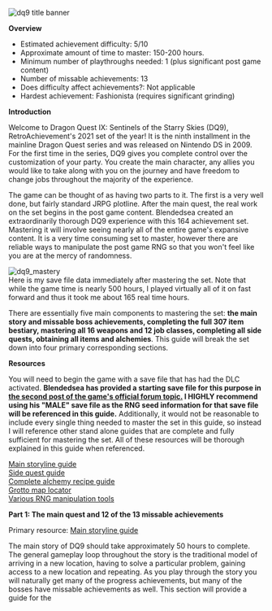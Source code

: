 ![dq9 title banner](https://user-images.githubusercontent.com/106546659/171050949-633ebf44-aa99-4fe3-a125-1faa70e41dfc.jpg)


**Overview**

- Estimated achievement difficulty: 5/10 
- Approximate amount of time to master: 150-200 hours. 
- Minimum number of playthroughs needed: 1 (plus significant post game content)
- Number of missable achievements: 13
- Does difficulty affect achievements?: Not applicable
- Hardest achievement: Fashionista (requires significant grinding)


**Introduction**

Welcome to Dragon Quest IX: Sentinels of the Starry Skies (DQ9), RetroAchievement's 2021 set of the year! It is the ninth installment in the mainline Dragon Quest series and was released on Nintendo DS in 2009. For the first time in the series, DQ9 gives you complete control over the customization of your party.  You create the main character, any allies you would like to take along with you on the journey and have freedom to change jobs throughout the majority of the experience.

The game can be thought of as having two parts to it. The first is a very well done, but fairly standard JRPG plotline. After the main quest, the real work on the set begins in the post game content. Blendedsea created an extraordinarily thorough DQ9 experience with this 164 achievement set. Mastering it will involve seeing nearly all of the entire game's expansive content. It is a very time consuming set to master, however there are reliable ways to manipulate the post game RNG so that you won't feel like you are at the mercy of randomness.

![dq9_mastery](https://user-images.githubusercontent.com/106546659/171057037-43521c71-9757-43ca-baa3-f6079e7d0854.JPG)<br>
Here is my save file data immediately after mastering the set.  Note that while the game time is nearly 500 hours, I played virtually all of it on fast forward and thus it took me about 165 real time hours.

There are essentially five main components to mastering the set: **the main story and missable boss achievements, completing the full 307 item bestiary, mastering all 16 weapons and 12 job classes, completing all side quests, obtaining all items and alchemies**. This guide will break the set down into four primary corresponding sections.


**Resources**


You will need to begin the game with a save file that has had the DLC activated. **Blendedsea has provided a starting save file for this purpose in [the second post of the game's official forum topic.](https://retroachievements.org/viewtopic.php?t=11708)  I HIGHLY recommend using his "MALE" save file as the RNG seed information for that save file will be referenced in this guide.** Additionally, it would not be reasonable to include every single thing needed to master the set in this guide, so instead I will reference other stand alone guides that are complete and fully sufficient for mastering the set.  All of these resources will be thorough explained in this guide when referenced.

[Main storyline guide](https://gamefaqs.gamespot.com/ds/937281-dragon-quest-ix-sentinels-of-the-starry-skies/faqs/60437)<br>
[Side quest guide](https://almarsguides.com/retro/walkthroughs/NDS/Games/DragonQuestIXSentinelsoftheStarrySkies/Sidequests/ByNumber/)<br>
[Complete alchemy recipe guide](https://gamefaqs.gamespot.com/ds/937281-dragon-quest-ix-sentinels-of-the-starry-skies/faqs/60440)<br>
[Grotto map locator](https://www.woodus.com/den/games/dq9ds/tms/)<br>
[Various RNG manipulation tools](https://www.yabd.org/apps/dq9/)<br>


**Part 1: The main quest and 12 of the 13 missable achievements**


Primary resource: [Main storyline guide](https://gamefaqs.gamespot.com/ds/937281-dragon-quest-ix-sentinels-of-the-starry-skies/faqs/60437)

The main story of DQ9 should take approximately 50 hours to complete. The general gameplay loop throughout the story is the traditional model of arriving in a new location, having to solve a particular problem, gaining access to a new location and repeating.  As you play through the story you will naturally get many of the progress achievements, but many of the bosses have missable achievements as well.  This section will provide a guide for the 